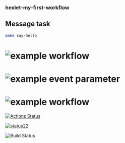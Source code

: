 ### hexlet-my-first-workflow

## Message task

```sh
make say-hello
```

# ![example workflow](https://github.com/nuuska-muikkunen/hexlet-my-first-workflow/tree/master/.github/workflows/hello-world.yml/badge.svg)

# ![example event parameter](https://github.com/nuuska-muikkunen/hexlet-my-first-workflow/tree/master/.github/workflows/hello-world.yml?event=push)

# ![![example workflow](https://travis-ci.com/username/projectname.svg?branch=master)](https://travis-ci.com/username/projectname)


[![Actions Status](https://github.com/nuuska-muikkunen/hexlet-my-first-workflow/blob/master/.github/workflows/hello-world.yml/badge.svg)](https://github.com/nuuska-muikkunen/hexlet-my-first-workflow/actions)


[![status22](https://runnerimagesdeploymentstatus.azurewebsites.net/api/status?imageName=ubuntu22&badge=1)](https://runnerimagesdeploymentstatus.azurewebsites.net/api/status?imageName=ubuntu22&redirect=1)

![Build Status](https://github.com/nuuska-muikkunen/hexlet-my-first-workflow/hello-world.yml/workflows//badge.svg?branch=master)
